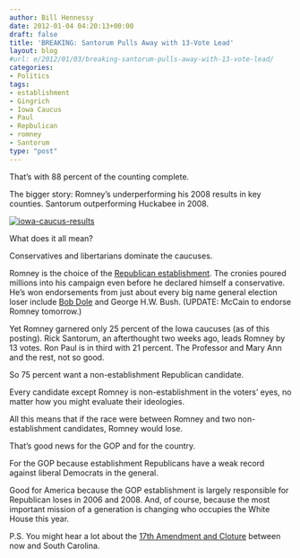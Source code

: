 ```yaml
---
author: Bill Hennessy
date: 2012-01-04 04:20:13+00:00
draft: false
title: 'BREAKING: Santorum Pulls Away with 13-Vote Lead'
layout: blog
#url: e/2012/01/03/breaking-santorum-pulls-away-with-13-vote-lead/
categories:
- Politics
tags:
- establishment
- Gingrich
- Iowa Caucus
- Paul
- Repbulican
- romney
- Santorum
type: "post"
---
```


That’s with 88 percent of the counting complete. 

The bigger story: Romney’s underperforming his 2008 results in key counties. Santorum outperforming Huckabee in 2008.

[![iowa-caucus-results](https://hennessysview.com/wp-content/uploads/2012/01/iowa-caucus-results.jpg)
](https://www.businessinsider.com/everything-you-need-to-know-about-the-iowa-caucuses-2012-1)

What does it all mean?

Conservatives and libertarians dominate the caucuses.

Romney is the choice of the [Republican establishment](https://hennessysview.com/limited-government/whats-the-big-deal-with-the-establishment/). The cronies poured millions into his campaign even before he declared himself a conservative. He’s won endorsements from just about every big name general election loser include [Bob Dole](https://hennessysview.com/2012-election/wheres-bob-dole/) and George H.W. Bush. (UPDATE: McCain to endorse Romney tomorrow.)

Yet Romney garnered only 25 percent of the Iowa caucuses (as of this posting). Rick Santorum, an afterthought two weeks ago, leads Romney by 13 votes. Ron Paul is in third with 21 percent. The Professor and Mary Ann and the rest, not so good.

So 75 percent want a non-establishment Republican candidate.

Every candidate except Romney is non-establishment in the voters’ eyes, no matter how you might evaluate their ideologies. 

All this means that if the race were between Romney and two non-establishment candidates, Romney would lose. 

That’s good news for the GOP and for the country.

For the GOP because establishment Republicans have a weak record against liberal Democrats in the general. 

Good for America because the GOP establishment is largely responsible for Republican loses in 2006 and 2008. And, of course, because the most important mission of a generation is changing who occupies the White House this year.

P.S. You might hear a lot about the [17th Amendment and Cloture](https://hinterlandgazette.com/2012/01/rick-santorum-references-17th-amendments-cloture-provision-curious-closing-argument-polk-city-ia.html) between now and South Carolina.
